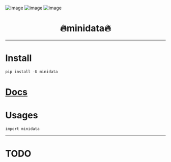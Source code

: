 

![image](https://img.shields.io/pypi/v/minidata.svg) ![image](https://img.shields.io/travis/Jie-Yuan/minidata.svg) ![image](https://readthedocs.org/projects/minidata/badge/?version=latest)



<h1 align = "center">🔥minidata🔥</h1>

---
# Install
```python
pip install -U minidata
```

# [Docs](https://jie-yuan.github.io/minidata/)

# Usages
```
import minidata
```

---
# TODO
